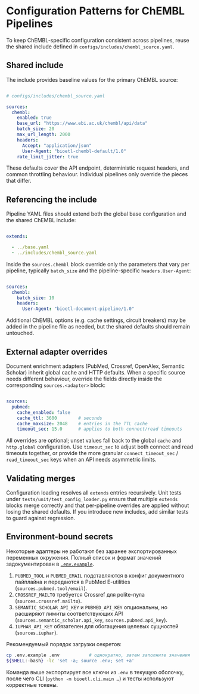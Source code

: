 # Configuration Patterns for ChEMBL Pipelines

To keep ChEMBL-specific configuration consistent across pipelines, reuse the shared include defined in `configs/includes/chembl_source.yaml`.

## Shared include

The include provides baseline values for the primary ChEMBL source:

```yaml

# configs/includes/chembl_source.yaml

sources:
  chembl:
    enabled: true
    base_url: "https://www.ebi.ac.uk/chembl/api/data"
    batch_size: 20
    max_url_length: 2000
    headers:
      Accept: "application/json"
      User-Agent: "bioetl-chembl-default/1.0"
    rate_limit_jitter: true

```

These defaults cover the API endpoint, deterministic request headers, and common throttling behaviour. Individual pipelines only override the pieces that differ.

## Referencing the include

Pipeline YAML files should extend both the global base configuration and the shared ChEMBL include:

```yaml

extends:

  - ../base.yaml
  - ../includes/chembl_source.yaml

```

Inside the `sources.chembl` block override only the parameters that vary per pipeline, typically `batch_size` and the pipeline-specific `headers.User-Agent`:

```yaml

sources:
  chembl:
    batch_size: 10
    headers:
      User-Agent: "bioetl-document-pipeline/1.0"

```

Additional ChEMBL options (e.g. cache settings, circuit breakers) may be added in the pipeline file as needed, but the shared defaults should remain untouched.

## External adapter overrides

Document enrichment adapters (PubMed, Crossref, OpenAlex, Semantic Scholar) inherit global cache and HTTP defaults. When a specific source needs different behaviour, override the fields directly inside the corresponding `sources.<adapter>` block:

```yaml

sources:
  pubmed:
    cache_enabled: false
    cache_ttl: 3600        # seconds
    cache_maxsize: 2048    # entries in the TTL cache
    timeout_sec: 15.0      # applies to both connect/read timeouts

```

All overrides are optional; unset values fall back to the global `cache` and `http.global` configuration. Use `timeout_sec` to adjust both connect and read timeouts together, or provide the more granular `connect_timeout_sec` / `read_timeout_sec` keys when an API needs asymmetric limits.

## Validating merges

Configuration loading resolves all `extends` entries recursively. Unit tests under `tests/unit/test_config_loader.py` ensure that multiple `extends` blocks merge correctly and that per-pipeline overrides are applied without losing the shared defaults. If you introduce new includes, add similar tests to guard against regression.

## Environment-bound secrets

Некоторые адаптеры не работают без заранее экспортированных переменных окружения.
Полный список и формат значений задокументирован в [`.env.example`](../.env.example).

1. `PUBMED_TOOL` и `PUBMED_EMAIL` подставляются в конфиг документного пайплайна и
   передаются в PubMed E-utilities (`sources.pubmed.tool/email`).
2. `CROSSREF_MAILTO` требуется Crossref для polite-пула (`sources.crossref.mailto`).
3. `SEMANTIC_SCHOLAR_API_KEY` и `PUBMED_API_KEY` опциональны, но расширяют лимиты
   соответствующих API (`sources.semantic_scholar.api_key`, `sources.pubmed.api_key`).
4. `IUPHAR_API_KEY` обязателен для обогащения целевых сущностей (`sources.iuphar`).

Рекомендуемый порядок загрузки секретов:

```bash
cp .env.example .env           # однократно, затем заполните значения
${SHELL:-bash} -lc 'set -a; source .env; set +a'

```

Команда выше экспортирует все ключи из `.env` в текущую оболочку, после чего CLI
(`python -m bioetl.cli.main …`) и тесты используют корректные токены.


